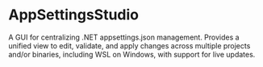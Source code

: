 # AppSettingsStudio
A GUI for centralizing .NET appsettings.json management. Provides a unified view to edit, validate, and apply changes across multiple projects and/or binaries, including WSL on Windows, with support for live updates.
